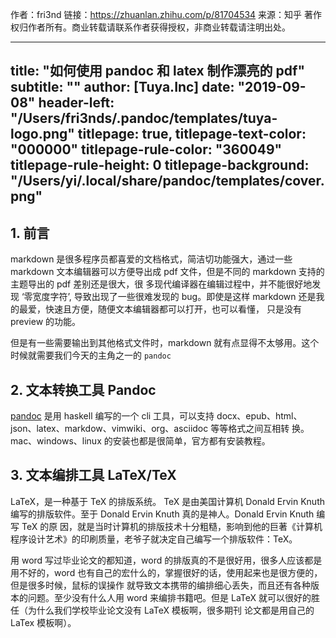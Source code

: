 作者：fri3nd
链接：https://zhuanlan.zhihu.com/p/81704534
来源：知乎
著作权归作者所有。商业转载请联系作者获得授权，非商业转载请注明出处。

---
title: "如何使用 pandoc 和 latex 制作漂亮的 pdf"
subtitle: ""
author: [Tuya.Inc]
date: "2019-09-08"
header-left: "/Users/fri3nds/.pandoc/templates/tuya-logo.png"
titlepage: true,
titlepage-text-color: "000000"
titlepage-rule-color: "360049"
titlepage-rule-height: 0
titlepage-background: "/Users/yi/.local/share/pandoc/templates/cover.png"
---


## 1. 前言

markdown 是很多程序员都喜爱的文档格式，简洁切功能强大，通过一些 markdown 文本编辑器可以方便导出成 pdf 文件，但是不同的 markdown 支持的主题导出的 pdf 差别还是很大，很
多现代编译器在编辑过程中，并不能很好地发现 ‘零宽度字符’, 导致出现了一些很难发现的 bug。即使是这样 markdown 还是我的最爱，快速且方便，随便文本编辑器都可以打开，也可以看懂，
只是没有 preview 的功能。

但是有一些需要输出到其他格式文件时，markdown 就有点显得不太够用。这个时候就需要我们今天的主角之一的 `pandoc`

## 2. 文本转换工具 Pandoc

[pandoc](https://pandoc.org/) 是用 haskell 编写的一个 cli 工具，可以支持 docx、epub、html、json、latex、markdow、vimwiki、org、asciidoc 等等格式之间互相转
换。mac、windows、linux 的安装也都是很简单，官方都有安装教程。

## 3. 文本编排工具 LaTeX/TeX

LaTeX，是一种基于 TeX 的排版系统。 TeX 是由美国计算机 Donald Ervin Knuth 编写的排版软件。至于 Donald Ervin Knuth 真的是神人。Donald Ervin Knuth 编写 TeX 的原
因，就是当时计算机的排版技术十分粗糙，影响到他的巨著《计算机程序设计艺术》的印刷质量，老爷子就决定自己编写一个排版软件：TeX。

用 word 写过毕业论文的都知道，word 的排版真的不是很好用，很多人应该都是用不好的，word 也有自己的宏什么的，掌握很好的话，使用起来也是很方便的，但是很多时候，鼠标的误操作
就导致文本携带的编排细心丢失，而且还有各种版本的问题。至少没有什么人用 word 来编排书籍吧。但是 LaTeX 就可以很好的胜任（为什么我们学校毕业论文没有 LaTeX 模板啊，很多期刊
论文都是用自己的 LaTex 模板啊）。
